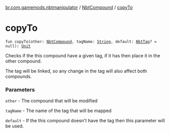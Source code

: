 [br.com.gamemods.nbtmanipulator](../index.md) / [NbtCompound](index.md) / [copyTo](./copy-to.md)

# copyTo

`fun copyTo(other: `[`NbtCompound`](index.md)`, tagName: `[`String`](https://kotlinlang.org/api/latest/jvm/stdlib/kotlin/-string/index.html)`, default: `[`NbtTag`](../-nbt-tag.md)`? = null): `[`Unit`](https://kotlinlang.org/api/latest/jvm/stdlib/kotlin/-unit/index.html)

Checks if the this compound have a given tag, if it has then place it in the other compound.

The tag will be linked, so any change in the tag will also affect both compounds.

### Parameters

`other` - The compound that will be modified

`tagName` - The name of the tag that will be mapped

`default` - If the this compound doesn't have the tag then this parameter will be used.